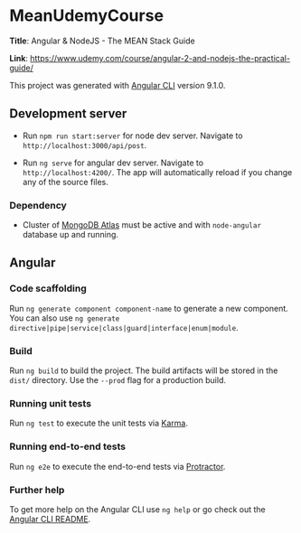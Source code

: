 # MeanUdemyCourse

**Title**: Angular & NodeJS - The MEAN Stack Guide

**Link**: https://www.udemy.com/course/angular-2-and-nodejs-the-practical-guide/


This project was generated with [Angular CLI](https://github.com/angular/angular-cli) version 9.1.0.

## Development server

* Run `npm run start:server` for node dev server. Navigate to `http://localhost:3000/api/post`.

* Run `ng serve` for angular dev server. Navigate to `http://localhost:4200/`. The app will automatically reload if you change any of the source files.


### Dependency

* Cluster of [MongoDB Atlas](https://account.mongodb.com/account/login) must be active and with `node-angular` database up and running.

## Angular

### Code scaffolding

Run `ng generate component component-name` to generate a new component. You can also use `ng generate directive|pipe|service|class|guard|interface|enum|module`.

### Build

Run `ng build` to build the project. The build artifacts will be stored in the `dist/` directory. Use the `--prod` flag for a production build.

### Running unit tests

Run `ng test` to execute the unit tests via [Karma](https://karma-runner.github.io).

### Running end-to-end tests

Run `ng e2e` to execute the end-to-end tests via [Protractor](http://www.protractortest.org/).

### Further help

To get more help on the Angular CLI use `ng help` or go check out the [Angular CLI README](https://github.com/angular/angular-cli/blob/master/README.md).

